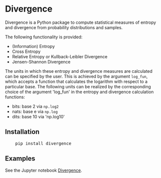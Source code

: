 # Divergence
Divergence is a Python package to compute statistical measures of entropy and divergence from probability distributions and samples.

The following functionality is provided:
* (Information) Entropy
* Cross Entropy 
* Relative Entropy or Kullback-Leibler Divergence
* Jensen-Shannon Divergence

The units in which these entropy and divergence measures are calculated can be specified by the user. 
This is achieved by the argument `log_fun`, which accepts a function that calculates the logarithm with respect to a particular base. 
The following units can be realized by the corresponding choice of the argument 'log_fun' in the entropy and divergence calculation functions:
* bits: base 2 via `np.log2`
* nats: base e via `np.log`
* dits: base 10 via 'np.log10'

## Installation

<pre>
    pip install divergence
</pre>

## Examples
See the Jupyter notebook [Divergence](notebooks/Divergence.ipynb).